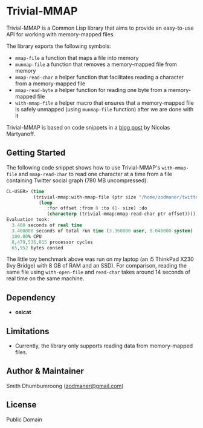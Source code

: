 # Trivial-MMAP

Trivial-MMAP is a Common Lisp library that aims to provide an
easy-to-use API for working with memory-mapped files.

The library exports the following symbols:

* `mmap-file` a function that maps a file into memory
* `munmap-file` a function that removes a memory-mapped file from
  memory
* `mmap-read-char` a helper function that facilitates reading a
  character from a memory-mapped file
* `mmap-read-byte` a helper function for reading one byte from a
  memory-mapped file
* `with-mmap-file` a helper macro that ensures that a memory-mapped
  file is safely unmapped (using `munmap-file` function) after we are
  done with it

Trivial-MMAP is based on code snippets in a [blog post](https://web.archive.org/web/20120531022645/http://wandrian.net/2012-04-07-1352-mmap-files-in-lisp.html) by Nicolas Martyanoff.

## Getting Started

The following code snippet shows how to use Trivial-MMAP's
`with-mmap-file` and `mmap-read-char` to read one character at a time
from a file containing Twitter social graph (780 MB uncompressed).

````lisp
CL-USER> (time
          (trivial-mmap:with-mmap-file (ptr size "/home/zodmaner/twitter_rv_15066953.net")
            (loop
               :for offset :from 0 :to (1- size) :do
               (characterp (trivial-mmap:mmap-read-char ptr offset)))))
Evaluation took:
  3.400 seconds of real time
  3.400000 seconds of total run time (3.360000 user, 0.040000 system)
  100.00% CPU
  8,479,536,815 processor cycles
  65,952 bytes consed
````

The little toy benchmark above was run on my laptop (an i5 ThinkPad
X230 (Ivy Bridge) with 8 GB of RAM and an SSD). For comparison,
reading the same file using `with-open-file` and `read-char` takes
around 14 seconds of real time on the same machine.

## Dependency

* **osicat**

## Limitations

* Currently, the library only supports reading data from memory-mapped files.

## Author & Maintainer

Smith Dhumbumroong (<zodmaner@gmail.com>)

## License

Public Domain
